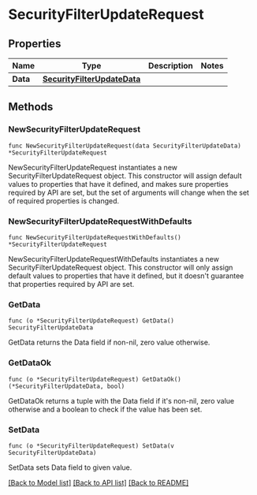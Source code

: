 # SecurityFilterUpdateRequest

## Properties

| Name     | Type                                                        | Description | Notes |
| -------- | ----------------------------------------------------------- | ----------- | ----- |
| **Data** | [**SecurityFilterUpdateData**](SecurityFilterUpdateData.md) |             |

## Methods

### NewSecurityFilterUpdateRequest

`func NewSecurityFilterUpdateRequest(data SecurityFilterUpdateData) *SecurityFilterUpdateRequest`

NewSecurityFilterUpdateRequest instantiates a new SecurityFilterUpdateRequest object.
This constructor will assign default values to properties that have it defined,
and makes sure properties required by API are set, but the set of arguments
will change when the set of required properties is changed.

### NewSecurityFilterUpdateRequestWithDefaults

`func NewSecurityFilterUpdateRequestWithDefaults() *SecurityFilterUpdateRequest`

NewSecurityFilterUpdateRequestWithDefaults instantiates a new SecurityFilterUpdateRequest object.
This constructor will only assign default values to properties that have it defined,
but it doesn't guarantee that properties required by API are set.

### GetData

`func (o *SecurityFilterUpdateRequest) GetData() SecurityFilterUpdateData`

GetData returns the Data field if non-nil, zero value otherwise.

### GetDataOk

`func (o *SecurityFilterUpdateRequest) GetDataOk() (*SecurityFilterUpdateData, bool)`

GetDataOk returns a tuple with the Data field if it's non-nil, zero value otherwise
and a boolean to check if the value has been set.

### SetData

`func (o *SecurityFilterUpdateRequest) SetData(v SecurityFilterUpdateData)`

SetData sets Data field to given value.

[[Back to Model list]](../README.md#documentation-for-models) [[Back to API list]](../README.md#documentation-for-api-endpoints) [[Back to README]](../README.md)
